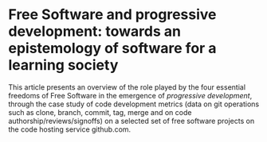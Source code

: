 Free Software and progressive development: towards an epistemology of software for a learning society
=====================================================================================================

This article presents an overview of the role played by the four essential freedoms of Free Software
in the emergence of *progressive development*, through the case study of code development metrics
(data on git operations such as clone, branch, commit, tag, merge and on code
authorship/reviews/signoffs) on a selected set of free software projects on the code hosting service
github.com.
